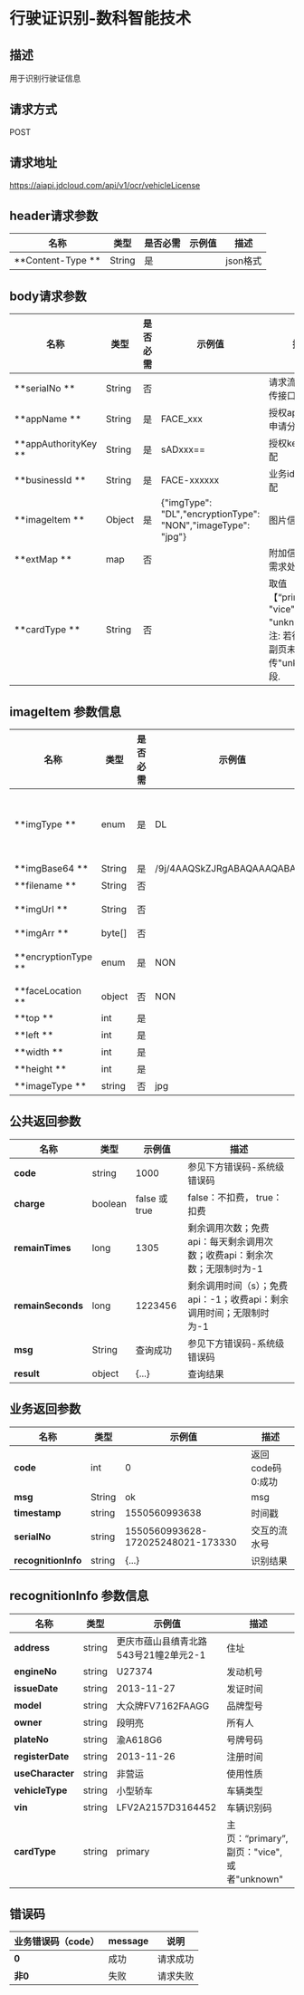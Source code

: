 # 行驶证识别-数科智能技术


## 描述
用于识别行驶证信息

## 请求方式
POST

## 请求地址
https://aiapi.jdcloud.com/api/v1/ocr/vehicleLicense


## header请求参数
|名称|类型|是否必需|示例值|描述|
|---|---|---|---|---|
|**Content-Type	**|String|是| |json格式|

## body请求参数 
|名称|类型|是否必需|示例值|描述|
|---|---|---|---|---|
|**serialNo	**|String|否| |请求流水号, 不传接口自动生成|
|**appName	**|String|是|FACE_xxx |授权appName, 申请分配|
|**appAuthorityKey	**|String|是|sADxxx==	 |授权key, 申请分配|
|**businessId	**|String|是|FACE-xxxxxx	 |业务id, 申请分配|
|**imageItem	**|Object|是|{"imgType": "DL","encryptionType": "NON","imageType": "jpg"}	 |图片信息|
|**extMap	**|map|否| |附加信息, 特殊需求处理|
|**cardType	**|String|否| |取值【“primary”, "vice", "unknown"】注: 若行驶证主副页未知, 传"unknown"字段.|

## imageItem 参数信息 
|名称|类型|是否必需|示例值|描述|
|---|---|---|---|---|
|**imgType	**|enum|是|DL |图片的类型 SFF("采集照")，FF("全景采集照")，NIR("双目采集的近红外照片")，DEEP("深度采集的照片")，IDP("身份证正面")，IDN("身份证反面")，MP("网纹照")，AP("动作照")，VL("行驶证")，DL("驾驶证")，BC("银行卡")，BL("营业执照")，LP("车牌")，COM("通用图片|
|**imgBase64	**|String|是|/9j/4AAQSkZJRgABAQAAAQABAA... |图片的Base64	 |
|**filename	**|String|否||图片的存储名, 指定了则不读base64|
|**imgUrl	**|String|否| |图片的Url地址（外网地址可能会有socket连接超时问题，建议传base64）|
|**imgArr	**|byte[]|否| |图片的二进制|
|**encryptionType	**|enum|是|NON |加密方式 AKS,LICENSE,NON AKS解密方式：com.wangyin.key.server.DeviceCryptoService#decryptEnvelop 版本号1.5.3|
|**faceLocation	**|object|否|NON |人脸坐标|
|**top	**|int|是| |坐标开始Y方向|
|**left	**|int|是| |坐标开始X方向|
|**width	**|int|是| |人脸图片宽度|
|**height	**|int|是| |人脸图片高度|
|**imageType	**|string|否|jpg |图片类型|


## 公共返回参数
|名称|类型|示例值|描述|
|---|---|---|---|
|**code**|string|1000|参见下方错误码-系统级错误码|
|**charge**|boolean|false 或 true	|false：不扣费， true：扣费|
|**remainTimes**|long|1305|剩余调用次数；免费api：每天剩余调用次数；收费api：剩余次数；无限制时为-1|
|**remainSeconds**|long|1223456|剩余调用时间（s）；免费api：-1；收费api：剩余调用时间；无限制时为-1|
|**msg**|String|查询成功	|参见下方错误码-系统级错误码|
|**result**|object|{...}	|查询结果|

## 业务返回参数
|名称|类型|示例值|描述|
|---|---|---|---|
|**code**|int|0|返回code码 0:成功|
|**msg**|String|ok	|msg|
|**timestamp**|string|1550560993638		|时间戳|
|**serialNo**|string|1550560993628-172025248021-173330	|交互的流水号|
|**recognitionInfo**|string|	{...}|识别结果|

## recognitionInfo 参数信息
|名称|类型|示例值|描述|
|---|---|---|---|
|**address**|string|更庆市蕴山县缜青北路543号21幢2单元2-1	|住址|
|**engineNo**|string|U27374		|发动机号|
|**issueDate**|string|2013-11-27|发证时间|
|**model**|string|大众牌FV7162FAAGG	|品牌型号|
|**owner**|string|段明亮|所有人|
|**plateNo**|string|渝A618G6		|号牌号码|
|**registerDate**|string|2013-11-26		|注册时间|
|**useCharacter**|string|非营运|使用性质|
|**vehicleType**|string|小型轿车	|车辆类型|
|**vin**|string|LFV2A2157D3164452		|车辆识别码|
|**cardType**|string|primary	|主页：“primary”, 副页："vice", 或者"unknown"|


## 错误码
|业务错误码（code）	|message|说明|
|---|---|---|
|**0**|成功|请求成功|
|**非0**|失败|请求失败|
